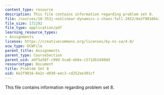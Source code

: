 ```yaml
---
content_type: resource
description: This file contains information regarding problem set 8.
file: /courses/18-353j-nonlinear-dynamics-i-chaos-fall-2012/6e2f90166e2cd030e4c3cd252ee301cf_MIT18_353JF12_pset8.pdf
file_size: 172202
file_type: application/pdf
learning_resource_types:
- Assignments
license: https://creativecommons.org/licenses/by-nc-sa/4.0/
ocw_type: OCWFile
parent_title: Assignments
parent_type: CourseSection
parent_uid: a9f5a56f-c99d-5ca8-eb0a-c571db1d40dd
resourcetype: Document
title: Problem Set 8
uid: 6e2f9016-6e2c-d030-e4c3-cd252ee301cf
---
```

This file contains information regarding problem set 8.